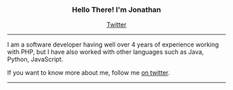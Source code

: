 <h3 align="center">Hello There! I'm Jonathan</h3>
<p align="center">
  <a href="https://twitter.com/Jonathanftwz2">Twitter</a>
</p>

---

I am a software developer having well over 4 years of experience working with PHP, but I have also worked with other languages such as Java, Python, JavaScript.


If you want to know more about me, follow me [on twitter](https://twitter.com/Jonathanftwz2).

---
